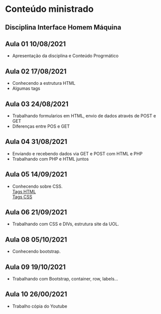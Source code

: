 # Conteúdo ministrado
## Disciplina Interface Homem Máquina

## Aula 01 10/08/2021
- Apresentação da disciplina e Conteúdo Progrmático

## Aula 02 17/08/2021
- Conhecendo a estrutura HTML
- Algumas tags

## Aula 03 24/08/2021
- Trabalhando formularios em HTML, envio de dados através de POST e GET
- Diferenças entre POS e GET

## Aula 04 31/08/2021
- Enviando e recebendo dados via GET e POST com HTML e PHP
- Trabalhando com PHP e HTML juntos

## Aula 05 14/09/2021
- Conhecendo sobre CSS. <br/>
[Tags HTML](https://developer.mozilla.org/pt-BR/docs/Web/HTML/Element) <br/>
[Tags CSS](https://www.w3schools.com/css/css_border.asp)


## Aula 06 21/09/2021
- Trabalhando com CSS e DIVs, estrutura site da UOL. <br/>


## Aula 08 05/10/2021
- Conhecendo bootstrap. <br/>


## Aula 09 19/10/2021
- Trabalhando com Bootstrap, container, row, labels...


## Aula 10 26/00/2021
- Trabalho cópia do Youtube